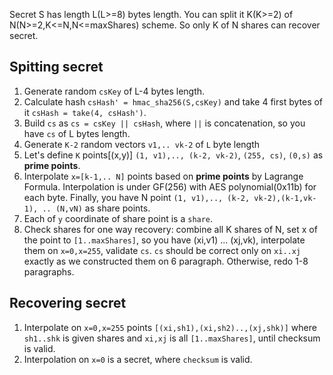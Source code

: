 Secret S has length L(L>=8) bytes length.
You can split it K(K>=2) of N(N>=2,K<=N,N<=maxShares) scheme. So only K of N shares can recover secret.

## Spitting secret
1. Generate random `csKey` of L-4 bytes length.
2. Calculate hash `csHash' = hmac_sha256(S,csKey)` and take 4 first bytes of it `csHash = take(4, csHash')`.
3. Build `cs` as `cs = csKey || csHash`, where `||` is concatenation, so you have `cs` of L bytes length.
4. Generate `K-2` random vectors `v1,.. vk-2` of `L` byte length
5. Let's define `K` points\[(x,y)\] `(1, v1),.., (k-2, vk-2)`, `(255, cs)`, `(0,s)` as __prime points__.
6. Interpolate `x=[k-1,.. N]` points based on __prime points__ by Lagrange Formula. 
   Interpolation is under GF(256) with AES polynomial(0x11b) for each byte. 
   Finally, you have N point `(1, v1),.., (k-2, vk-2),(k-1,vk-1), .. (N,vN)` as share points.
7. Each of `y` coordinate of share point is a `share`.
8. Check shares for one way recovery: combine all K shares of N, set x of the point to `[1..maxShares]`, so you have (xi,v1) ... (xj,vk), interpolate them on `x=0,x=255`, validate `cs`. 
   `cs` should be correct only on `xi..xj` exactly as we constructed them on 6 paragraph. Otherwise, redo 1-8 paragraphs.

## Recovering secret
1. Interpolate on `x=0,x=255` points `[(xi,sh1),(xi,sh2)..,(xj,shk)]` where `sh1..shk` is given shares and `xi,xj` is all `[1..maxShares]`, until checksum is valid.
2. Interpolation on `x=0` is a secret, where `checksum` is valid.
